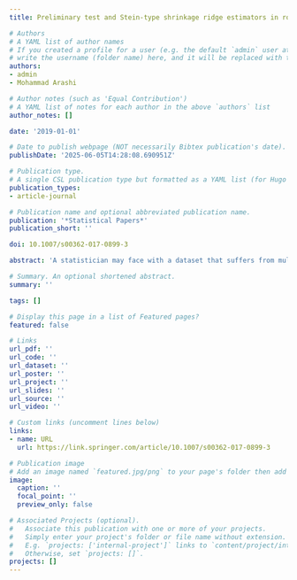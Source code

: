 ```yaml
---
title: Preliminary test and Stein-type shrinkage ridge estimators in robust regression

# Authors
# A YAML list of author names
# If you created a profile for a user (e.g. the default `admin` user at `content/authors/admin/`), 
# write the username (folder name) here, and it will be replaced with their full name and linked to their profile.
authors:
- admin
- Mohammad Arashi

# Author notes (such as 'Equal Contribution')
# A YAML list of notes for each author in the above `authors` list
author_notes: []

date: '2019-01-01'

# Date to publish webpage (NOT necessarily Bibtex publication's date).
publishDate: '2025-06-05T14:28:08.690951Z'

# Publication type.
# A single CSL publication type but formatted as a YAML list (for Hugo requirements).
publication_types:
- article-journal

# Publication name and optional abbreviated publication name.
publication: '*Statistical Papers*'
publication_short: ''

doi: 10.1007/s00362-017-0899-3

abstract: 'A statistician may face with a dataset that suffers from multicollinearity and outliers, simultaneously. The Huberized ridge (HR) estimator is a technique that can be used here. On the other hand, an expert may claim that some/all the variables should be removed from the analysis, due to inappropriateness, that imposes a prior information that all coefficients equal to zero (in the form of a restriction) to the analysis. In such situations, one may consider the HR estimation under the subspace restriction. In this paper, we introduce some improved estimators for verifying this claim. They are employed to improve the performance of the HR estimator in the multiple regression model. Advantages of the proposed estimators over the usual HR estimator are demonstrated through a Monte Carlo simulation as well as two real data examples.'

# Summary. An optional shortened abstract.
summary: ''

tags: []

# Display this page in a list of Featured pages?
featured: false

# Links
url_pdf: ''
url_code: ''
url_dataset: ''
url_poster: ''
url_project: ''
url_slides: ''
url_source: ''
url_video: ''

# Custom links (uncomment lines below)
links:
- name: URL
  url: https://link.springer.com/article/10.1007/s00362-017-0899-3

# Publication image
# Add an image named `featured.jpg/png` to your page's folder then add a caption below.
image:
  caption: ''
  focal_point: ''
  preview_only: false

# Associated Projects (optional).
#   Associate this publication with one or more of your projects.
#   Simply enter your project's folder or file name without extension.
#   E.g. `projects: ['internal-project']` links to `content/project/internal-project/index.md`.
#   Otherwise, set `projects: []`.
projects: []
---
```



